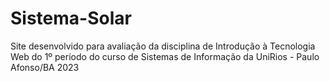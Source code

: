 # Sistema-Solar
Site desenvolvido para avaliação da disciplina de Introdução à Tecnologia Web do 1º período do curso de Sistemas de Informação da UniRios - Paulo Afonso/BA 2023
